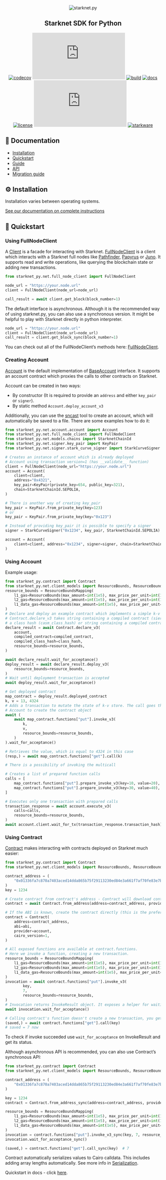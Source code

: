 <div align="center">
    <img src="https://raw.githubusercontent.com/software-mansion/starknet.py/master/graphic.png" alt="starknet.py"/>
</div>
<h2 align="center">Starknet SDK for Python</h2>

<div align="center">

[![codecov](https://codecov.io/gh/software-mansion/starknet.py/branch/master/graph/badge.svg?token=3E54E8RYSL)](https://codecov.io/gh/software-mansion/starknet.py)
[![pypi](https://img.shields.io/pypi/v/starknet.py)](https://pypi.org/project/starknet.py/)
[![build](https://img.shields.io/github/actions/workflow/status/software-mansion/starknet.py/checks.yml)](https://github.com/software-mansion/starknet.py/actions)
[![docs](https://readthedocs.org/projects/starknetpy/badge/?version=latest)](https://starknetpy.readthedocs.io/en/latest/?badge=latest)
[![license](https://img.shields.io/badge/license-MIT-black)](https://github.com/software-mansion/starknet.py/blob/master/LICENSE.txt)
[![stars](https://img.shields.io/github/stars/software-mansion/starknet.py?color=yellow)](https://github.com/software-mansion/starknet.py/stargazers)
[![starkware](https://img.shields.io/badge/powered_by-StarkWare-navy)](https://starkware.co)

</div>

## 📘 Documentation

- [Installation](https://starknetpy.rtfd.io/en/latest/installation.html)
- [Quickstart](https://starknetpy.rtfd.io/en/latest/quickstart.html)
- [Guide](https://starknetpy.rtfd.io/en/latest/guide.html)
- [API](https://starknetpy.rtfd.io/en/latest/api.html)
- [Migration guide](https://starknetpy.readthedocs.io/en/latest/migration_guide.html)

## ⚙️ Installation

Installation varies between operating systems.

[See our documentation on complete instructions](https://starknetpy.rtfd.io/en/latest/installation.html)


## 💨 Quickstart
### Using FullNodeClient
A [Client](https://starknetpy.readthedocs.io/en/latest/api/client.html#client) is a facade for interacting with Starknet. 
[FullNodeClient](https://starknetpy.readthedocs.io/en/latest/api/full_node_client.html#module-starknet_py.net.full_node_client) is a client which interacts with a Starknet full nodes like [Pathfinder](https://github.com/eqlabs/pathfinder), [Papyrus](https://github.com/starkware-libs/papyrus) or [Juno](https://github.com/NethermindEth/juno). 
It supports read and write operations, like querying the blockchain state or adding new transactions.


```python
from starknet_py.net.full_node_client import FullNodeClient

node_url = "https://your.node.url"
client = FullNodeClient(node_url=node_url)

call_result = await client.get_block(block_number=1)
```
The default interface is asynchronous. Although it is the recommended way of using starknet.py, you can also use a synchronous version. It might be helpful to play with Starknet directly in python interpreter.

```python
node_url = "https://your.node.url"
client = FullNodeClient(node_url=node_url)
call_result = client.get_block_sync(block_number=1)
```
You can check out all of the FullNodeClient’s methods here: [FullNodeClient](https://starknetpy.readthedocs.io/en/latest/api/full_node_client.html#module-starknet_py.net.full_node_client).

### Creating Account
[Account](https://starknetpy.readthedocs.io/en/latest/api/account.html#starknet_py.net.account.account.Account) is the default implementation of [BaseAccount](https://starknetpy.readthedocs.io/en/latest/api/account.html#starknet_py.net.account.base_account.BaseAccount) interface. 
It supports an account contract which proxies the calls to other contracts on Starknet.

Account can be created in two ways:
- By constructor (It is required to provide an `address` and either `key_pair` or `signer`).
- By static method `Account.deploy_account_v3`

Additionally, you can use the [sncast](https://foundry-rs.github.io/starknet-foundry/starknet/index.html) tool to create an account, 
which will automatically be saved to a file.
There are some examples how to do it:
```python
from starknet_py.net.account.account import Account
from starknet_py.net.full_node_client import FullNodeClient
from starknet_py.net.models.chains import StarknetChainId
from starknet_py.net.signer.key_pair import KeyPair
from starknet_py.net.signer.stark_curve_signer import StarkCurveSigner

# Creates an instance of account which is already deployed
# Account using transaction version=1 (has __validate__ function)
client = FullNodeClient(node_url="https://your.node.url")
account = Account(
    client=client,
    address="0x4321",
    key_pair=KeyPair(private_key=654, public_key=321),
    chain=StarknetChainId.SEPOLIA,
)

# There is another way of creating key_pair
key_pair = KeyPair.from_private_key(key=123)
# or
key_pair = KeyPair.from_private_key(key="0x123")

# Instead of providing key_pair it is possible to specify a signer
signer = StarkCurveSigner("0x1234", key_pair, StarknetChainId.SEPOLIA)

account = Account(
    client=client, address="0x1234", signer=signer, chain=StarknetChainId.SEPOLIA
)
```

### Using Account
Example usage:

```python
from starknet_py.contract import Contract
from starknet_py.net.client_models import ResourceBounds, ResourceBoundsMapping
resource_bounds = ResourceBoundsMapping(
    l1_gas=ResourceBounds(max_amount=int(1e5), max_price_per_unit=int(1e13)),
    l2_gas=ResourceBounds(max_amount=int(1e5), max_price_per_unit=int(1e13)),
    l1_data_gas=ResourceBounds(max_amount=int(1e5), max_price_per_unit=int(1e13)),
)
# Declare and deploy an example contract which implements a simple k-v store.
# Contract.declare_v3 takes string containing a compiled contract (sierra) and
# a class hash (casm_class_hash) or string containing a compiled contract (casm)
declare_result = await Contract.declare_v3(
    account,
    compiled_contract=compiled_contract,
    compiled_class_hash=class_hash,
    resource_bounds=resource_bounds,
)

await declare_result.wait_for_acceptance()
deploy_result = await declare_result.deploy_v3(
    resource_bounds=resource_bounds,
)
# Wait until deployment transaction is accepted
await deploy_result.wait_for_acceptance()

# Get deployed contract
map_contract = deploy_result.deployed_contract
k, v = 13, 4324
# Adds a transaction to mutate the state of k-v store. The call goes through account proxy, because we've used
# Account to create the contract object
await (
    await map_contract.functions["put"].invoke_v3(
        k,
        v,
        resource_bounds=resource_bounds,
    )
).wait_for_acceptance()

# Retrieves the value, which is equal to 4324 in this case
(resp,) = await map_contract.functions["get"].call(k)

# There is a possibility of invoking the multicall

# Creates a list of prepared function calls
calls = [
    map_contract.functions["put"].prepare_invoke_v3(key=10, value=20),
    map_contract.functions["put"].prepare_invoke_v3(key=30, value=40),
]

# Executes only one transaction with prepared calls
transaction_response = await account.execute_v3(
    calls=calls,
    resource_bounds=resource_bounds,
)
await account.client.wait_for_tx(transaction_response.transaction_hash)
```

### Using Contract
[Contract](https://starknetpy.readthedocs.io/en/latest/api/contract.html#starknet_py.contract.Contract) makes interacting with contracts deployed on Starknet much easier:
```python
from starknet_py.contract import Contract
from starknet_py.net.client_models import ResourceBounds, ResourceBoundsMapping

contract_address = (
    "0x01336fa7c870a7403aced14dda865b75f29113230ed84e3a661f7af70fe83e7b"
)
key = 1234

# Create contract from contract's address - Contract will download contract's ABI to know its interface.
contract = await Contract.from_address(address=contract_address, provider=account)

# If the ABI is known, create the contract directly (this is the preferred way).
contract = Contract(
    address=contract_address,
    abi=abi,
    provider=account,
    cairo_version=1,
)

# All exposed functions are available at contract.functions.
# Here we invoke a function, creating a new transaction.
resource_bounds = ResourceBoundsMapping(
    l1_gas=ResourceBounds(max_amount=int(1e5), max_price_per_unit=int(1e13)),
    l2_gas=ResourceBounds(max_amount=int(1e5), max_price_per_unit=int(1e13)),
    l1_data_gas=ResourceBounds(max_amount=int(1e5), max_price_per_unit=int(1e13)),
)
invocation = await contract.functions["put"].invoke_v3(
        key,
        7,
        resource_bounds=resource_bounds,
)
# Invocation returns InvokeResult object. It exposes a helper for waiting until transaction is accepted.
await invocation.wait_for_acceptance()

# Calling contract's function doesn't create a new transaction, you get the function's result.
(saved,) = await contract.functions["get"].call(key)
# saved = 7 now
```

To check if invoke succeeded use `wait_for_acceptance` on InvokeResult and get its status.

Although asynchronous API is recommended, you can also use Contract’s synchronous API:

```python
from starknet_py.contract import Contract
from starknet_py.net.client_models import ResourceBounds, ResourceBoundsMapping

contract_address = (
    "0x01336fa7c870a7403aced14dda865b75f29113230ed84e3a661f7af70fe83e7b"
)

key = 1234
contract = Contract.from_address_sync(address=contract_address, provider=account)

resource_bounds = ResourceBoundsMapping(
    l1_gas=ResourceBounds(max_amount=int(1e5), max_price_per_unit=int(1e13)),
    l2_gas=ResourceBounds(max_amount=int(1e5), max_price_per_unit=int(1e13)),
    l1_data_gas=ResourceBounds(max_amount=int(1e5), max_price_per_unit=int(1e13)),
)
invocation = contract.functions["put"].invoke_v3_sync(key, 7, resource_bounds=resource_bounds)
invocation.wait_for_acceptance_sync()

(saved,) = contract.functions["get"].call_sync(key)  # 7
```

Contract automatically serializes values to Cairo calldata. This includes adding array lengths automatically. 
See more info in [Serialization](https://starknetpy.readthedocs.io/en/latest/guide/serialization.html#serialization).

Quickstart in docs - click [here](https://starknetpy.rtfd.io/en/latest/quickstart.html).
